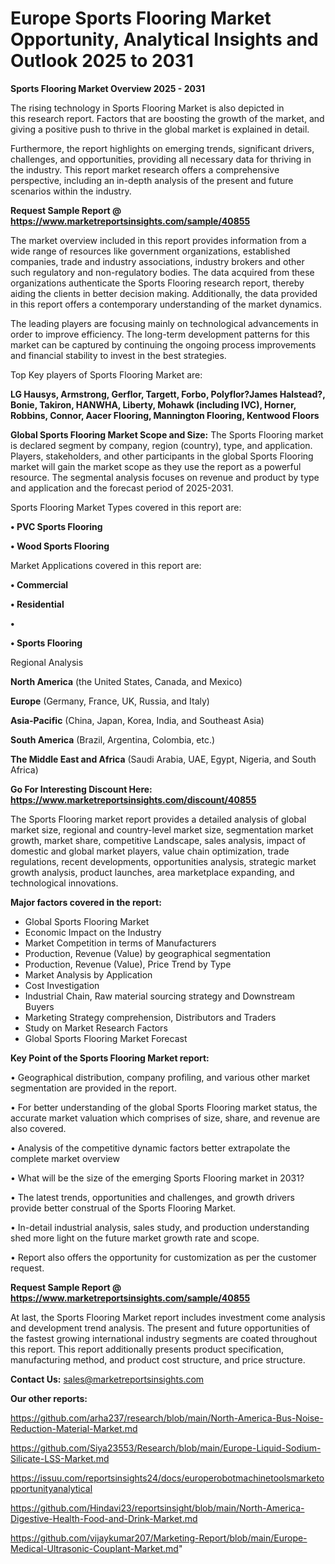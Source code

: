 # Europe Sports Flooring Market Opportunity, Analytical Insights and Outlook 2025 to 2031

<Strong> Sports Flooring Market Overview 2025 - 2031</strong>

The rising technology in Sports Flooring Market is also depicted in this research report. Factors that are boosting the growth of the market, and giving a positive push to thrive in the global market is explained in detail.

Furthermore, the report highlights on emerging trends, significant drivers, challenges, and opportunities, providing all necessary data for thriving in the industry. This report market research offers a comprehensive perspective, including an in-depth analysis of the present and future scenarios within the industry.

<strong>Request Sample Report @ <a href=https://www.marketreportsinsights.com/sample/40855>https://www.marketreportsinsights.com/sample/40855</a></strong>

The market overview included in this report provides information from a wide range of resources like government organizations, established companies, trade and industry associations, industry brokers and other such regulatory and non-regulatory bodies. The data acquired from these organizations authenticate the Sports Flooring research report, thereby aiding the clients in better decision making. Additionally, the data provided in this report offers a contemporary understanding of the market dynamics.

The leading players are focusing mainly on technological advancements in order to improve efficiency. The long-term development patterns for this market can be captured by continuing the ongoing process improvements and financial stability to invest in the best strategies.

Top Key players of Sports Flooring Market are:

<strong>LG Hausys, Armstrong, Gerflor, Targett, Forbo, Polyflor?James Halstead?, Bonie, Takiron, HANWHA, Liberty, Mohawk (including IVC), Horner, Robbins, Connor, Aacer Flooring, Mannington Flooring, Kentwood Floors</strong>

<strong><b>Global Sports Flooring Market Scope and Size:</b></strong>
The Sports Flooring market is declared segment by company, region (country), type, and application. Players, stakeholders, and other participants in the global Sports Flooring market will gain the market scope as they use the report as a powerful resource. The segmental analysis focuses on revenue and product by type and application and the forecast period of 2025-2031.

Sports Flooring Market Types covered in this report are:

<strong>•  PVC Sports Flooring

•  Wood Sports Flooring</strong>

Market Applications covered in this report are:

<strong>•  Commercial

•  Residential

•  

•  Sports Flooring</strong> 

Regional Analysis

<strong>North America</strong> (the United States, Canada, and Mexico)

<strong>Europe</strong> (Germany, France, UK, Russia, and Italy)

<strong>Asia-Pacific</strong> (China, Japan, Korea, India, and Southeast Asia)

<strong>South America</strong> (Brazil, Argentina, Colombia, etc.)

<strong>The Middle East and Africa</strong> (Saudi Arabia, UAE, Egypt, Nigeria, and South Africa)

<strong>Go For Interesting Discount Here: <a href=https://www.marketreportsinsights.com/discount/40855>https://www.marketreportsinsights.com/discount/40855</a></strong>

The Sports Flooring market report provides a detailed analysis of global market size, regional and country-level market size, segmentation market growth, market share, competitive Landscape, sales analysis, impact of domestic and global market players, value chain optimization, trade regulations, recent developments, opportunities analysis, strategic market growth analysis, product launches, area marketplace expanding, and technological innovations.

<strong><b>Major factors covered in the report:</b></strong>
<ul>
  <li>Global Sports Flooring Market </li>
  <li>Economic Impact on the Industry</li>
  <li>Market Competition in terms of Manufacturers</li>
  <li>Production, Revenue (Value) by geographical segmentation</li>
  <li>Production, Revenue (Value), Price Trend by Type</li>
  <li>Market Analysis by Application</li>
  <li>Cost Investigation</li>
  <li>Industrial Chain, Raw material sourcing strategy and Downstream Buyers</li>
  <li>Marketing Strategy comprehension, Distributors and Traders</li>
  <li>Study on Market Research Factors</li>
  <li>Global Sports Flooring Market Forecast</li>
</ul>

<strong><b>Key Point of the Sports Flooring Market report:</b></strong>

• Geographical distribution, company profiling, and various other market segmentation are provided in the report.

• For better understanding of the global Sports Flooring market status, the accurate market valuation which comprises of size, share, and revenue are also covered.

• Analysis of the competitive dynamic factors better extrapolate the complete market overview

• What will be the size of the emerging Sports Flooring market in 2031?

• The latest trends, opportunities and challenges, and growth drivers provide better construal of the Sports Flooring Market.

• In-detail industrial analysis, sales study, and production understanding shed more light on the future market growth rate and scope.

• Report also offers the opportunity for customization as per the customer request.

<strong>Request Sample Report @ <a href=https://www.marketreportsinsights.com/sample/40855>https://www.marketreportsinsights.com/sample/40855</a></strong>

At last, the Sports Flooring Market report includes investment come analysis and development trend analysis. The present and future opportunities of the fastest growing international industry segments are coated throughout this report. This report additionally presents product specification, manufacturing method, and product cost structure, and price structure.

<strong>Contact Us:</strong>
sales@marketreportsinsights.com

<strong>Our other reports:</strong>

<a href=https://github.com/arha237/research/blob/main/North-America-Bus-Noise-Reduction-Material-Market.md>https://github.com/arha237/research/blob/main/North-America-Bus-Noise-Reduction-Material-Market.md</a>

<a href=https://github.com/Siya23553/Research/blob/main/Europe-Liquid-Sodium-Silicate-LSS-Market.md>https://github.com/Siya23553/Research/blob/main/Europe-Liquid-Sodium-Silicate-LSS-Market.md</a>

<a href=https://issuu.com/reportsinsights24/docs/europerobotmachinetoolsmarketopportunityanalytical>https://issuu.com/reportsinsights24/docs/europerobotmachinetoolsmarketopportunityanalytical</a>

<a href=https://github.com/Hindavi23/reportsinsight/blob/main/North-America-Digestive-Health-Food-and-Drink-Market.md>https://github.com/Hindavi23/reportsinsight/blob/main/North-America-Digestive-Health-Food-and-Drink-Market.md</a>

<a href=https://github.com/vijaykumar207/Marketing-Report/blob/main/Europe-Medical-Ultrasonic-Couplant-Market.md>https://github.com/vijaykumar207/Marketing-Report/blob/main/Europe-Medical-Ultrasonic-Couplant-Market.md</a>"
